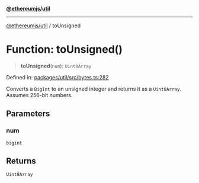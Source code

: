 [**@ethereumjs/util**](../README.md)

***

[@ethereumjs/util](../README.md) / toUnsigned

# Function: toUnsigned()

> **toUnsigned**(`num`): `Uint8Array`

Defined in: [packages/util/src/bytes.ts:282](https://github.com/Dargon789/ethereumjs-monorepo/blob/master/packages/util/src/bytes.ts#L282)

Converts a `BigInt` to an unsigned integer and returns it as a `Uint8Array`. Assumes 256-bit numbers.

## Parameters

### num

`bigint`

## Returns

`Uint8Array`
